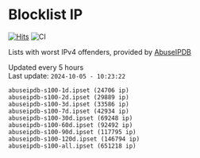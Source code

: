 # Blocklist IP

[![Hits](https://hits.seeyoufarm.com/api/count/incr/badge.svg?url=https%3A%2F%2Fgithub.com%2Fborestad%2Fblocklist-ip%2F&count_bg=%2379C83D&title_bg=%23555555&icon=&icon_color=%23E7E7E7&title=hits&edge_flat=false)](https://hits.seeyoufarm.com)  ![CI](https://img.shields.io/github/workflow/status/borestad/blocklist-ip/CI?style=flat-square)

Lists with worst IPv4 offenders, provided by [AbuseIPDB](https://www.abuseipdb.com/)

<!-- FOOTER-PLACEHOLDER -->
Updated every 5 hours<br>
Last update: `2024-10-05 - 10:23:22`
```
abuseipdb-s100-1d.ipset (24706 ip)
abuseipdb-s100-2d.ipset (29889 ip)
abuseipdb-s100-3d.ipset (33586 ip)
abuseipdb-s100-7d.ipset (42934 ip)
abuseipdb-s100-30d.ipset (69248 ip)
abuseipdb-s100-60d.ipset (92492 ip)
abuseipdb-s100-90d.ipset (117795 ip)
abuseipdb-s100-120d.ipset (146794 ip)
abuseipdb-s100-all.ipset (651218 ip)
```

